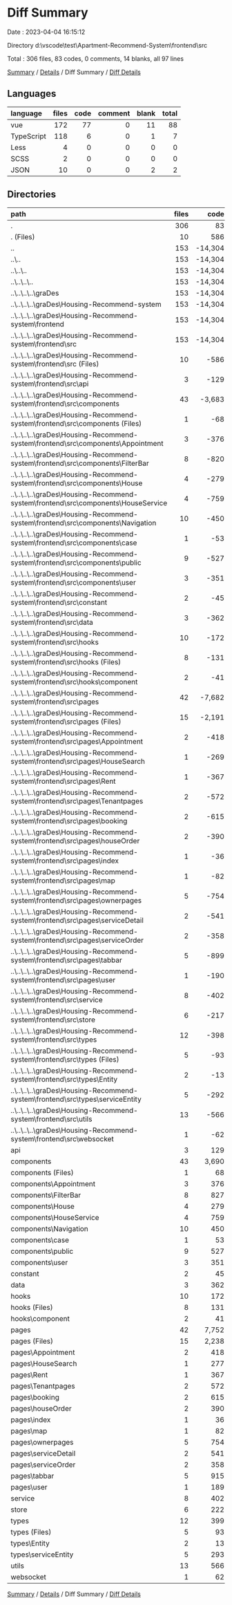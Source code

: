 # Diff Summary

Date : 2023-04-04 16:15:12

Directory d:\\vscode\\test\\Apartment-Recommend-System\\frontend\\src

Total : 306 files,  83 codes, 0 comments, 14 blanks, all 97 lines

[Summary](results.md) / [Details](details.md) / Diff Summary / [Diff Details](diff-details.md)

## Languages
| language | files | code | comment | blank | total |
| :--- | ---: | ---: | ---: | ---: | ---: |
| vue | 172 | 77 | 0 | 11 | 88 |
| TypeScript | 118 | 6 | 0 | 1 | 7 |
| Less | 4 | 0 | 0 | 0 | 0 |
| SCSS | 2 | 0 | 0 | 0 | 0 |
| JSON | 10 | 0 | 0 | 2 | 2 |

## Directories
| path | files | code | comment | blank | total |
| :--- | ---: | ---: | ---: | ---: | ---: |
| . | 306 | 83 | 0 | 14 | 97 |
| . (Files) | 10 | 586 | 39 | 91 | 716 |
| .. | 153 | -14,304 | -213 | -1,127 | -15,644 |
| ..\\.. | 153 | -14,304 | -213 | -1,127 | -15,644 |
| ..\\..\\.. | 153 | -14,304 | -213 | -1,127 | -15,644 |
| ..\\..\\..\\.. | 153 | -14,304 | -213 | -1,127 | -15,644 |
| ..\\..\\..\\..\\graDes | 153 | -14,304 | -213 | -1,127 | -15,644 |
| ..\\..\\..\\..\\graDes\\Housing-Recommend-system | 153 | -14,304 | -213 | -1,127 | -15,644 |
| ..\\..\\..\\..\\graDes\\Housing-Recommend-system\\frontend | 153 | -14,304 | -213 | -1,127 | -15,644 |
| ..\\..\\..\\..\\graDes\\Housing-Recommend-system\\frontend\\src | 153 | -14,304 | -213 | -1,127 | -15,644 |
| ..\\..\\..\\..\\graDes\\Housing-Recommend-system\\frontend\\src (Files) | 10 | -586 | -39 | -88 | -713 |
| ..\\..\\..\\..\\graDes\\Housing-Recommend-system\\frontend\\src\\api | 3 | -129 | -3 | -18 | -150 |
| ..\\..\\..\\..\\graDes\\Housing-Recommend-system\\frontend\\src\\components | 43 | -3,683 | -4 | -246 | -3,933 |
| ..\\..\\..\\..\\graDes\\Housing-Recommend-system\\frontend\\src\\components (Files) | 1 | -68 | 0 | -1 | -69 |
| ..\\..\\..\\..\\graDes\\Housing-Recommend-system\\frontend\\src\\components\\Appointment | 3 | -376 | 0 | -27 | -403 |
| ..\\..\\..\\..\\graDes\\Housing-Recommend-system\\frontend\\src\\components\\FilterBar | 8 | -820 | 0 | -40 | -860 |
| ..\\..\\..\\..\\graDes\\Housing-Recommend-system\\frontend\\src\\components\\House | 4 | -279 | 0 | -18 | -297 |
| ..\\..\\..\\..\\graDes\\Housing-Recommend-system\\frontend\\src\\components\\HouseService | 4 | -759 | 0 | -78 | -837 |
| ..\\..\\..\\..\\graDes\\Housing-Recommend-system\\frontend\\src\\components\\Navigation | 10 | -450 | 0 | -21 | -471 |
| ..\\..\\..\\..\\graDes\\Housing-Recommend-system\\frontend\\src\\components\\case | 1 | -53 | 0 | -1 | -54 |
| ..\\..\\..\\..\\graDes\\Housing-Recommend-system\\frontend\\src\\components\\public | 9 | -527 | 0 | -42 | -569 |
| ..\\..\\..\\..\\graDes\\Housing-Recommend-system\\frontend\\src\\components\\user | 3 | -351 | -4 | -18 | -373 |
| ..\\..\\..\\..\\graDes\\Housing-Recommend-system\\frontend\\src\\constant | 2 | -45 | -18 | -15 | -78 |
| ..\\..\\..\\..\\graDes\\Housing-Recommend-system\\frontend\\src\\data | 3 | -362 | 0 | 0 | -362 |
| ..\\..\\..\\..\\graDes\\Housing-Recommend-system\\frontend\\src\\hooks | 10 | -172 | -6 | -38 | -216 |
| ..\\..\\..\\..\\graDes\\Housing-Recommend-system\\frontend\\src\\hooks (Files) | 8 | -131 | -6 | -36 | -173 |
| ..\\..\\..\\..\\graDes\\Housing-Recommend-system\\frontend\\src\\hooks\\component | 2 | -41 | 0 | -2 | -43 |
| ..\\..\\..\\..\\graDes\\Housing-Recommend-system\\frontend\\src\\pages | 42 | -7,682 | -17 | -457 | -8,156 |
| ..\\..\\..\\..\\graDes\\Housing-Recommend-system\\frontend\\src\\pages (Files) | 15 | -2,191 | -1 | -115 | -2,307 |
| ..\\..\\..\\..\\graDes\\Housing-Recommend-system\\frontend\\src\\pages\\Appointment | 2 | -418 | 0 | -17 | -435 |
| ..\\..\\..\\..\\graDes\\Housing-Recommend-system\\frontend\\src\\pages\\HouseSearch | 1 | -269 | 0 | -14 | -283 |
| ..\\..\\..\\..\\graDes\\Housing-Recommend-system\\frontend\\src\\pages\\Rent | 1 | -367 | 0 | -15 | -382 |
| ..\\..\\..\\..\\graDes\\Housing-Recommend-system\\frontend\\src\\pages\\Tenantpages | 2 | -572 | 0 | -58 | -630 |
| ..\\..\\..\\..\\graDes\\Housing-Recommend-system\\frontend\\src\\pages\\booking | 2 | -615 | 0 | -22 | -637 |
| ..\\..\\..\\..\\graDes\\Housing-Recommend-system\\frontend\\src\\pages\\houseOrder | 2 | -390 | 0 | -36 | -426 |
| ..\\..\\..\\..\\graDes\\Housing-Recommend-system\\frontend\\src\\pages\\index | 1 | -36 | 0 | -5 | -41 |
| ..\\..\\..\\..\\graDes\\Housing-Recommend-system\\frontend\\src\\pages\\map | 1 | -82 | 0 | -2 | -84 |
| ..\\..\\..\\..\\graDes\\Housing-Recommend-system\\frontend\\src\\pages\\ownerpages | 5 | -754 | -1 | -42 | -797 |
| ..\\..\\..\\..\\graDes\\Housing-Recommend-system\\frontend\\src\\pages\\serviceDetail | 2 | -541 | 0 | -27 | -568 |
| ..\\..\\..\\..\\graDes\\Housing-Recommend-system\\frontend\\src\\pages\\serviceOrder | 2 | -358 | 0 | -31 | -389 |
| ..\\..\\..\\..\\graDes\\Housing-Recommend-system\\frontend\\src\\pages\\tabbar | 5 | -899 | -15 | -57 | -971 |
| ..\\..\\..\\..\\graDes\\Housing-Recommend-system\\frontend\\src\\pages\\user | 1 | -190 | 0 | -16 | -206 |
| ..\\..\\..\\..\\graDes\\Housing-Recommend-system\\frontend\\src\\service | 8 | -402 | -11 | -68 | -481 |
| ..\\..\\..\\..\\graDes\\Housing-Recommend-system\\frontend\\src\\store | 6 | -217 | -13 | -42 | -272 |
| ..\\..\\..\\..\\graDes\\Housing-Recommend-system\\frontend\\src\\types | 12 | -398 | -8 | -39 | -445 |
| ..\\..\\..\\..\\graDes\\Housing-Recommend-system\\frontend\\src\\types (Files) | 5 | -93 | -6 | -15 | -114 |
| ..\\..\\..\\..\\graDes\\Housing-Recommend-system\\frontend\\src\\types\\Entity | 2 | -13 | 0 | -1 | -14 |
| ..\\..\\..\\..\\graDes\\Housing-Recommend-system\\frontend\\src\\types\\serviceEntity | 5 | -292 | -2 | -23 | -317 |
| ..\\..\\..\\..\\graDes\\Housing-Recommend-system\\frontend\\src\\utils | 13 | -566 | -94 | -105 | -765 |
| ..\\..\\..\\..\\graDes\\Housing-Recommend-system\\frontend\\src\\websocket | 1 | -62 | 0 | -11 | -73 |
| api | 3 | 129 | 3 | 18 | 150 |
| components | 43 | 3,690 | 4 | 247 | 3,941 |
| components (Files) | 1 | 68 | 0 | 1 | 69 |
| components\\Appointment | 3 | 376 | 0 | 27 | 403 |
| components\\FilterBar | 8 | 827 | 0 | 41 | 868 |
| components\\House | 4 | 279 | 0 | 18 | 297 |
| components\\HouseService | 4 | 759 | 0 | 78 | 837 |
| components\\Navigation | 10 | 450 | 0 | 21 | 471 |
| components\\case | 1 | 53 | 0 | 1 | 54 |
| components\\public | 9 | 527 | 0 | 42 | 569 |
| components\\user | 3 | 351 | 4 | 18 | 373 |
| constant | 2 | 45 | 18 | 15 | 78 |
| data | 3 | 362 | 0 | 0 | 362 |
| hooks | 10 | 172 | 6 | 38 | 216 |
| hooks (Files) | 8 | 131 | 6 | 36 | 173 |
| hooks\\component | 2 | 41 | 0 | 2 | 43 |
| pages | 42 | 7,752 | 17 | 466 | 8,235 |
| pages (Files) | 15 | 2,238 | 1 | 119 | 2,358 |
| pages\\Appointment | 2 | 418 | 0 | 17 | 435 |
| pages\\HouseSearch | 1 | 277 | 0 | 16 | 293 |
| pages\\Rent | 1 | 367 | 0 | 15 | 382 |
| pages\\Tenantpages | 2 | 572 | 0 | 58 | 630 |
| pages\\booking | 2 | 615 | 0 | 22 | 637 |
| pages\\houseOrder | 2 | 390 | 0 | 36 | 426 |
| pages\\index | 1 | 36 | 0 | 5 | 41 |
| pages\\map | 1 | 82 | 0 | 2 | 84 |
| pages\\ownerpages | 5 | 754 | 1 | 42 | 797 |
| pages\\serviceDetail | 2 | 541 | 0 | 27 | 568 |
| pages\\serviceOrder | 2 | 358 | 0 | 31 | 389 |
| pages\\tabbar | 5 | 915 | 15 | 59 | 989 |
| pages\\user | 1 | 189 | 0 | 17 | 206 |
| service | 8 | 402 | 11 | 68 | 481 |
| store | 6 | 222 | 13 | 43 | 278 |
| types | 12 | 399 | 8 | 39 | 446 |
| types (Files) | 5 | 93 | 6 | 15 | 114 |
| types\\Entity | 2 | 13 | 0 | 1 | 14 |
| types\\serviceEntity | 5 | 293 | 2 | 23 | 318 |
| utils | 13 | 566 | 94 | 105 | 765 |
| websocket | 1 | 62 | 0 | 11 | 73 |

[Summary](results.md) / [Details](details.md) / Diff Summary / [Diff Details](diff-details.md)